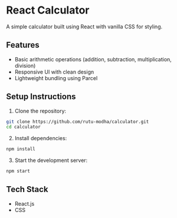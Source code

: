
# React Calculator

A simple calculator built using React with vanilla CSS for styling.

## Features

- Basic arithmetic operations (addition, subtraction, multiplication, division)
- Responsive UI with clean design
- Lightweight bundling using Parcel

## Setup Instructions

1. Clone the repository:

```bash
git clone https://github.com/rutu-modha/calculator.git
cd calculator
```

2. Install dependencies:

```bash
npm install
```

3. Start the development server:

```bash
npm start
```

## Tech Stack

- React.js
- CSS

